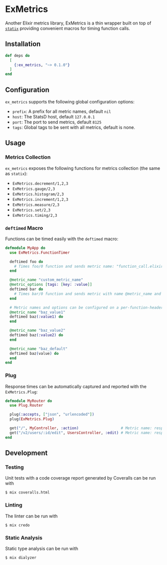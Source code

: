 # ExMetrics

Another Elixir metrics library, ExMetrics is a thin wrapper built on top of
[`statix`](https://github.com/lexmag/statix) providing convenient macros
for timing function calls.

## Installation

```elixir
def deps do
  [
    {:ex_metrics, "~> 0.1.0"}
  ]
end
```

## Configuration

`ex_metrics` supports the following global configuration options:

* `prefix`: A prefix for all metric names, default `nil`
* `host`: The StatsD host, default `127.0.0.1`
* `port`: The port to send metrics, default `8125`
* `tags`: Global tags to be sent with all metrics, default is none.

## Usage

### Metrics Collection

`ex_metrics` exposes the following functions for metrics collection (the same as `statix`):

* `ExMetrics.decrement/1,2,3`
* `ExMetrics.gauge/2,3`
* `ExMetrics.histogram/2,3`
* `ExMetrics.increment/1,2,3`
* `ExMetrics.measure/2,3`
* `ExMetrics.set/2,3`
* `ExMetrics.timing/2,3`

### `deftimed` Macro

Functions can be timed easily with the `deftimed` macro:

```elixir
defmodule MyApp do
  use ExMetrics.FunctionTimer

  deftimed foo do
    # Times foo/0 function and sends metric name: "function_call.elixir.myapp.foo_0"
  end

  @metric_name "custom_metric_name"
  @metric_options [tags: [key: :value]]
  deftimed bar do
    # Times bar/0 function and sends metric with name @metric_name and options @metric_options
  end

  # Metric names and options can be configured on a per-function-header level.
  @metric_name "baz_value1"
  deftimed baz(:value1) do
  end

  @metric_name "baz_value2"
  deftimed baz(:value2) do
  end

  @metric_name "baz_default"
  deftimed baz(value) do
  end
end
```

### Plug

Response times can be automatically captured and reported with the `ExMetrics.Plug`:

```elixir
defmodule MyRouter do
  use Plug.Router

  plug(:accepts, ["json", "urlencoded"])
  plug(ExMetrics.Plug)

  get("/", MyController, :action)                   # Metric name: response_time.root
  get("/v2/users/:id/edit", UsersController, :edit) # Metric name: response_time.v2.users.id.edit
end
```

## Development

### Testing

Unit tests with a code coverage report generated by Coveralls can be run with

```
$ mix coveralls.html
```

### Linting

The linter can be run with

```
$ mix credo
```

### Static Analysis

Static type analysis can be run with

```
$ mix dialyzer
```
